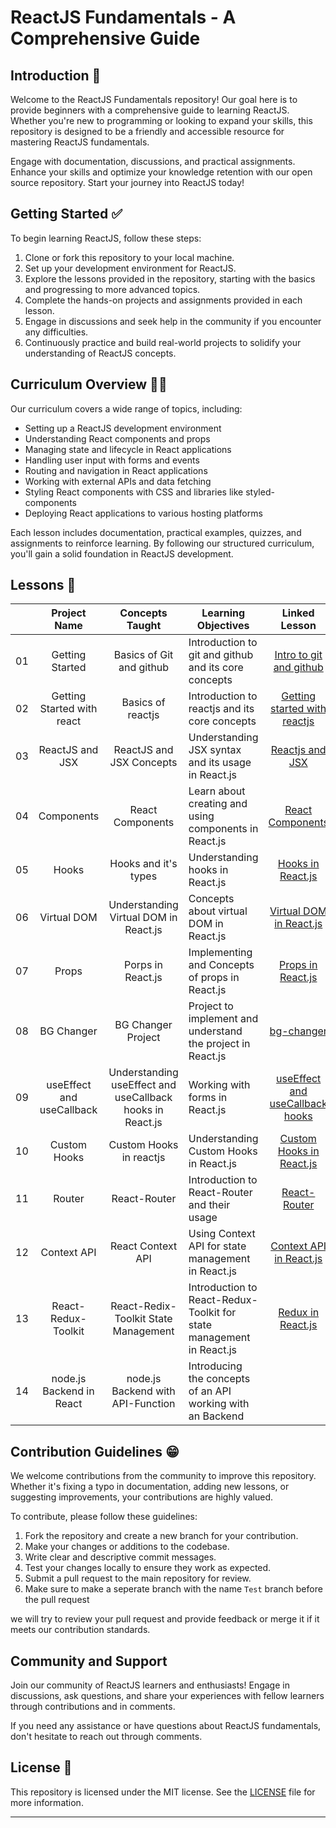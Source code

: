 # ReactJS Fundamentals - A Comprehensive Guide

## Introduction 🥳

Welcome to the ReactJS Fundamentals repository! Our goal here is to provide beginners with a comprehensive guide to learning ReactJS. Whether you're new to programming or looking to expand your skills, this repository is designed to be a friendly and accessible resource for mastering ReactJS fundamentals.

Engage with documentation, discussions, and practical assignments. Enhance your skills and optimize your knowledge retention with our open source repository. Start your journey into ReactJS today!

## Getting Started ✅

To begin learning ReactJS, follow these steps:

1. Clone or fork this repository to your local machine.
2. Set up your development environment for ReactJS.
3. Explore the lessons provided in the repository, starting with the basics and progressing to more advanced topics.
4. Complete the hands-on projects and assignments provided in each lesson.
5. Engage in discussions and seek help in the community if you encounter any difficulties.
6. Continuously practice and build real-world projects to solidify your understanding of ReactJS concepts.

## Curriculum Overview 🧑‍💻

Our curriculum covers a wide range of topics, including:

- Setting up a ReactJS development environment
- Understanding React components and props
- Managing state and lifecycle in React applications
- Handling user input with forms and events
- Routing and navigation in React applications
- Working with external APIs and data fetching
- Styling React components with CSS and libraries like styled-components
- Deploying React applications to various hosting platforms

Each lesson includes documentation, practical examples, quizzes, and assignments to reinforce learning. By following our structured curriculum, you'll gain a solid foundation in ReactJS development.

## Lessons 📜

|   | Project Name | Concepts Taught | Learning Objectives | Linked Lesson |
| :-: | :------------------------------------------------------: | :--------------------------------------------------------------------: | ----------------------------------------------------------------------------------------------------------------------------------- | :----------------------------------------------------------------------------------------------------------------------------: |
| 01 | Getting Started | Basics of Git and github | Introduction to git and github and its core concepts | [Intro to git and github]() |
| 02 | Getting Started with react | Basics of reactjs | Introduction to reactjs and its core concepts | [Getting started with reactjs](react-basics/README.md) |
| 03 | ReactJS and JSX | ReactJS and JSX Concepts | Understanding JSX syntax and its usage in React.js | [Reactjs and JSX]() |
| 04 | Components | React Components | Learn about creating and using components in React.js | [React Components](Components/Components.md) |
| 05 | Hooks | Hooks and it's types | Understanding hooks in React.js | [Hooks in React.js](react-hooks/Hooks.md) |
| 06 | Virtual DOM | Understanding Virtual DOM in React.js | Concepts about virtual DOM in React.js | [Virtual DOM in React.js](virtual-dom/virtual-dom.md) |
| 07 |Props | Porps in React.js | Implementing and Concepts of props in React.js | [Props in React.js](props/Props.md) |
| 08 | BG Changer | BG Changer Project | Project to implement and understand the project in React.js | [bg-changer](colorChanger/ColorChanger.md) |
| 09 | useEffect and useCallback | Understanding useEffect and useCallback hooks in React.js | Working with forms in React.js | [useEffect and useCallback hooks](react-hooks/Hooks.md) |
| 10 | Custom Hooks | Custom Hooks in reactjs | Understanding Custom Hooks in React.js | [Custom Hooks in React.js]() |
| 11 | Router | React-Router | Introduction to React-Router and their usage | [React-Router](react-router/React-Router.md) |
| 12 | Context API | React Context API | Using Context API for state management in React.js | [Context API in React.js](contextAPI/ContextAPI.md) |
| 13 | React-Redux-Toolkit | React-Redix-Toolkit State Management | Introduction to React-Redux-Toolkit for state management in React.js | [Redux in React.js]() |
| 14 | node.js Backend in React | node.js Backend with API-Function | Introducing the concepts of an API working with an Backend | |

## Contribution Guidelines 😁

We welcome contributions from the community to improve this repository. Whether it's fixing a typo in documentation, adding new lessons, or suggesting improvements, your contributions are highly valued.

To contribute, please follow these guidelines:

1. Fork the repository and create a new branch for your contribution.
2. Make your changes or additions to the codebase.
3. Write clear and descriptive commit messages.
4. Test your changes locally to ensure they work as expected.
5. Submit a pull request to the main repository for review.
6. Make sure to make a seperate branch with the name `Test` branch before the pull request

we will try to review your pull request and provide feedback or merge it if it meets our contribution standards.

## Community and Support 

Join our community of ReactJS learners and enthusiasts! Engage in discussions, ask questions, and share your experiences with fellow learners through contributions and in comments.

If you need any assistance or have questions about ReactJS fundamentals, don't hesitate to reach out through comments.

## License 📃

This repository is licensed under the MIT license. See the [LICENSE](LICENSE) file for more information.

---

